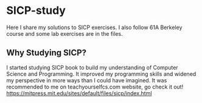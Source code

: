 # SICP-study
Here I share my solutions to SICP exercises.
I also follow 61A Berkeley course and some lab exercises are in the files.

## Why Studying SICP?
I started studying SICP book to build my understanding of Computer Science and Programming. 
It improved my programming skills and widened my perspective in more ways than I could have imagined.
It was recommended to me on teachyourselfcs.com website, go check it out!
https://mitpress.mit.edu/sites/default/files/sicp/index.html


